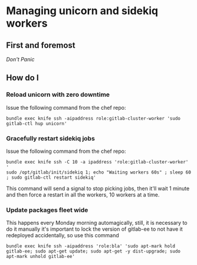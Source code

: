 # Managing unicorn and sidekiq workers

## First and foremost

*Don't Panic*

## How do I

### Reload unicorn with zero downtime

Issue the following command from the chef repo:

`bundle exec knife ssh -aipaddress role:gitlab-cluster-worker 'sudo gitlab-ctl hup unicorn'`

### Gracefully restart sidekiq jobs

Issue the following command from the chef repo:

```
bundle exec knife ssh -C 10 -a ipaddress 'role:gitlab-cluster-worker' '
sudo /opt/gitlab/init/sidekiq 1; echo "Waiting workers 60s" ; sleep 60 ; sudo gitlab-ctl restart sidekiq'
```

This command will send a signal to stop picking jobs, then it'll wait 1 minute and then
force a restart in all the workers, 10 workers at a time.

### Update packages fleet wide

This happens every Monday morning automagically, still, it is necessary to do it manually
it's important to lock the version of gitlab-ee to not have it redeployed accidentally, so use this command

```shell
bundle exec knife ssh -aipaddress 'role:bla' 'sudo apt-mark hold gitlab-ee; sudo apt-get update; sudo apt-get -y dist-upgrade; sudo apt-mark unhold gitlab-ee'
```
